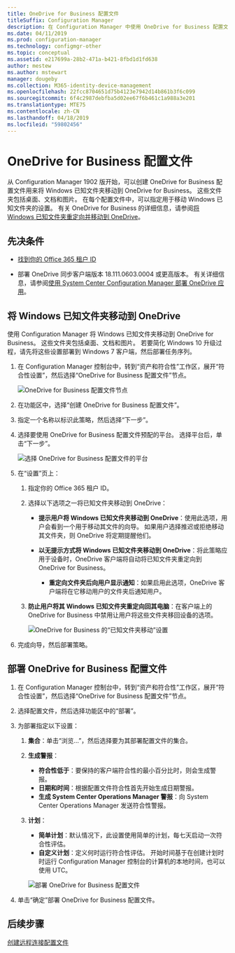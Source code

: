 ```yaml
---
title: OneDrive for Business 配置文件
titleSuffix: Configuration Manager
description: 在 Configuration Manager 中使用 OneDrive for Business 配置文件将 Windows 已知文件夹重定向到 OneDrive for Business。
ms.date: 04/11/2019
ms.prod: configuration-manager
ms.technology: configmgr-other
ms.topic: conceptual
ms.assetid: e217699a-28b2-471a-b421-8fbd1d1fd638
author: mestew
ms.author: mstewart
manager: dougeby
ms.collection: M365-identity-device-management
ms.openlocfilehash: 22fcc8704651d75b4123e7942d14b861b3f6c099
ms.sourcegitcommit: 6f4c2987debfba5d02ee67f6b461c1a988a3e201
ms.translationtype: MTE75
ms.contentlocale: zh-CN
ms.lasthandoff: 04/18/2019
ms.locfileid: "59802456"
---
```

# <a name="onedrive-for-business-profiles"></a>OneDrive for Business 配置文件

从 Configuration Manager 1902 版开始，可以创建 OneDrive for Business 配置文件用来将 Windows 已知文件夹移动到 OneDrive for Business。 这些文件夹包括桌面、文档和图片。 在每个配置文件中，可以指定用于移动 Windows 已知文件夹的设置。 有关 OneDrive for Business 的详细信息，请参阅[将 Windows 已知文件夹重定向并移动到 OneDrive](https://docs.microsoft.com/onedrive/redirect-known-folders)。 <!--3556021-->

## <a name="prerequisites"></a>先决条件

- [找到你的 Office 365 租户 ID](https://docs.microsoft.com/onedrive/find-your-office-365-tenant-id)  

- 部署 OneDrive 同步客户端版本 18.111.0603.0004 或更高版本。 有关详细信息，请参阅[使用 System Center Configuration Manager 部署 OneDrive 应用](https://docs.microsoft.com/onedrive/deploy-on-windows)。  

## <a name="bkmk_odfb"></a>将 Windows 已知文件夹移动到 OneDrive
<!--3556021-->
使用 Configuration Manager 将 Windows 已知文件夹移动到 OneDrive for Business。 这些文件夹包括桌面、文档和图片。 若要简化 Windows 10 升级过程，请先将这些设置部署到 Windows 7 客户端，然后部署任务序列。 

1. 在 Configuration Manager 控制台中，转到“资产和符合性”工作区，展开“符合性设置”，然后选择“OneDrive for Business 配置文件”节点。  

   ![OneDrive for Business 配置文件节点](media/onedrive-for-business-profiles-node.png)
2. 在功能区中，选择“创建 OneDrive for Business 配置文件”。  

3. 指定一个名称以标识此策略，然后选择“下一步”。  

4. 选择要使用 OneDrive for Business 配置文件预配的平台。 选择平台后，单击“下一步”。

    ![选择 OneDrive for Business 配置文件的平台](media/onedrive-for-business-profile-select-platforms.png) 

5. 在“设置”页上：

    1. 指定你的 Office 365 租户 ID。  

    2. 选择以下选项之一将已知文件夹移动到 OneDrive：  

        - **提示用户将 Windows 已知文件夹移动到 OneDrive**：使用此选项，用户会看到一个用于移动其文件的向导。 如果用户选择推迟或拒绝移动其文件夹，则 OneDrive 将定期提醒他们。  

        - **以无提示方式将 Windows 已知文件夹移动到 OneDrive**：将此策略应用于设备时，OneDrive 客户端将自动将已知文件夹重定向到 OneDrive for Business。  

            - **重定向文件夹后向用户显示通知**：如果启用此选项，OneDrive 客户端将在它移动用户的文件夹后通知用户。  

    3. **防止用户将其 Windows 已知文件夹重定向回其电脑**：在客户端上的 OneDrive for Business 中禁用让用户将这些文件夹移回设备的选项。  

       ![OneDrive for Business 的“已知文件夹移动”设置](media/onedrive-for-business-profile-move-folder-settings.png)

6. 完成向导，然后部署策略。  


## <a name="deploy-the-onedrive-for-business-profile"></a>部署 OneDrive for Business 配置文件

1. 在 Configuration Manager 控制台中，转到“资产和符合性”工作区，展开“符合性设置”，然后选择“OneDrive for Business 配置文件”节点。  


2. 选择配置文件，然后选择功能区中的“部署”。

3. 为部署指定以下设置：

   1. **集合**：单击“浏览...”，然后选择要为其部署配置文件的集合。  
   1. **生成警报**：

      - **符合性低于**：要保持的客户端符合性的最小百分比时，则会生成警报。
      -  **日期和时间**：根据配置文件符合性首先开始生成日期警报。
      - **生成 System Center Operations Manager 警报**：向 System Center Operations Manager 发送符合性警报。
   1. **计划**：

      - **简单计划**：默认情况下，此设置使用简单的计划，每七天启动一次符合性评估。
      - **自定义计划**：定义何时运行符合性评估。 开始时间基于在创建计划时时运行 Configuration Manager 控制台的计算机的本地时间，也可以使用 UTC。
 
      ![部署 OneDrive for Business 配置文件](media/onedrive-for-business-deploy-profile.png)

4. 单击“确定”部署 OneDrive for Business 配置文件。


## <a name="next-steps"></a>后续步骤

[创建远程连接配置文件](/sccm/compliance/deploy-use/create-remote-connection-profiles)
